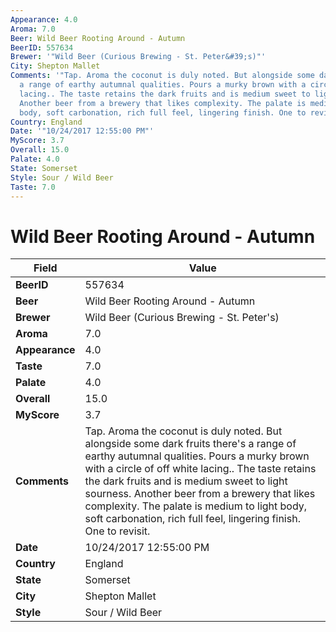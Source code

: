 ```yaml
---
Appearance: 4.0
Aroma: 7.0
Beer: Wild Beer Rooting Around - Autumn
BeerID: 557634
Brewer: '"Wild Beer (Curious Brewing - St. Peter&#39;s)"'
City: Shepton Mallet
Comments: '"Tap. Aroma the coconut is duly noted. But alongside some dark fruits there&#39;s
  a range of earthy autumnal qualities. Pours a murky brown with a circle of off white
  lacing.. The taste retains the dark fruits and is medium sweet to light sourness.
  Another beer from a brewery that likes complexity. The palate is medium to light
  body, soft carbonation, rich full feel, lingering finish. One to revisit."'
Country: England
Date: '"10/24/2017 12:55:00 PM"'
MyScore: 3.7
Overall: 15.0
Palate: 4.0
State: Somerset
Style: Sour / Wild Beer
Taste: 7.0
---
```


# Wild Beer Rooting Around - Autumn

| Field         | Value |
|---------------|-------|
| **BeerID** | 557634 |
| **Beer** | Wild Beer Rooting Around - Autumn |
| **Brewer** | Wild Beer (Curious Brewing - St. Peter&#39;s) |
| **Aroma** | 7.0 |
| **Appearance** | 4.0 |
| **Taste** | 7.0 |
| **Palate** | 4.0 |
| **Overall** | 15.0 |
| **MyScore** | 3.7 |
| **Comments** | Tap. Aroma the coconut is duly noted. But alongside some dark fruits there&#39;s a range of earthy autumnal qualities. Pours a murky brown with a circle of off white lacing.. The taste retains the dark fruits and is medium sweet to light sourness. Another beer from a brewery that likes complexity. The palate is medium to light body, soft carbonation, rich full feel, lingering finish. One to revisit. |
| **Date** | 10/24/2017 12:55:00 PM |
| **Country** | England |
| **State** | Somerset |
| **City** | Shepton Mallet |
| **Style** | Sour / Wild Beer |

